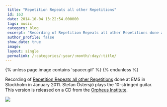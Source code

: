 ```yaml
---
 title: "Repetition Repeats all other Repetitions"
 id: 163
 date: 2014-10-04 13:22:54.000000
 tags: music
 category: blog
 excerpt: "Recording of Repetition Repeats all other Repetitions done at EMS in Stockholm in January 2011. Stefan Ã–stersjÃ¶ plays the 10-stringed guitar. This version is released on a CD from the Orpheus I..."
 author_profile: false
 show_date: true
 image: 
 layout: single
 permalink: /:categories/:year/:month/:day/:title/
---
```

{% unless page.image contains 'spacer.gif' %}
{% endunless %}

Recording of [Repetition Repeats all other Repetitions](/portfolio/repetitions/index.html) done at EMS in Stockholm in January 2011. Stefan Östersjö plays the 10-stringed guitar. This version is released on a CD from the <a href="http://www.orpheusinstituut.be">Orpheus Institute</a>.

![](https://soundcloud.com/mail-97/repetition-version-4)

